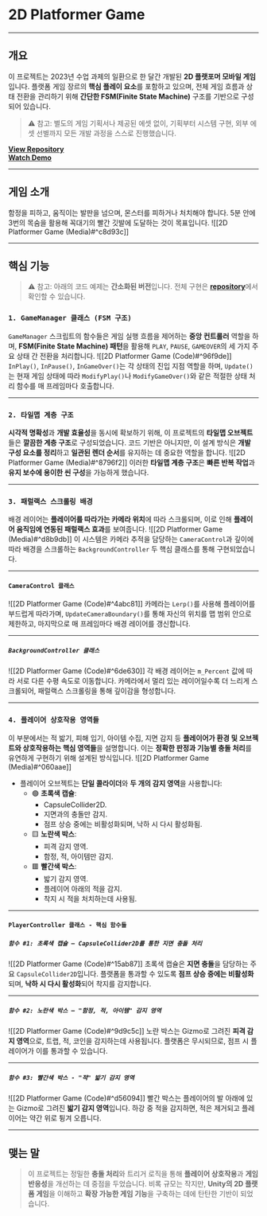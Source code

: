 # **2D Platformer Game**
---
## **개요**
이 프로젝트는 2023년 수업 과제의 일환으로 한 달간 개발된 **2D 플랫포머 모바일 게임**입니다. 플랫폼 게임 장르의 **핵심 플레이 요소**를 포함하고 있으며, 전체 게임 흐름과 상태 전환을 관리하기 위해 **간단한 FSM(Finite State Machine)** 구조를 기반으로 구성되어 있습니다.

> ⚠️ 참고: 별도의 게임 기획서나 제공된 에셋 없이, 기획부터 시스템 구현, 외부 에셋 선별까지 모든 개발 과정을 스스로 진행했습니다.

[**View Repository**](https://github.com/Woo95/Unity_Mobile_Game_Woo)<br/>[**Watch Demo**](https://youtu.be/klfbza0nP0Q)

---
## **게임 소개**
함정을 피하고, 움직이는 발판을 넘으며, 몬스터를 피하거나 처치해야 합니다. 5분 안에 3번의 목숨을 활용해 꼭대기의 빨간 깃발에 도달하는 것이 목표입니다.
![[2D Platformer Game (Media)#^c8d93c]]

---
## **핵심 기능**
> ⚠️ 참고: 아래의 코드 예제는 **간소화된 버전**입니다. 전체 구현은 [**repository**](https://github.com/Woo95/Unity_Mobile_Game_Woo)에서 확인할 수 있습니다.
### `1. GameManager 클래스 (FSM 구조)`
`GameManager` 스크립트의 함수들은 게임 실행 흐름을 제어하는 **중앙 컨트롤러** 역할을 하며, **FSM(Finite State Machine) 패턴**을 활용해 `PLAY`, `PAUSE`, `GAMEOVER`의 세 가지 주요 상태 간 전환을 처리합니다.
![[2D Platformer Game (Code)#^96f9de]]
`InPlay()`, `InPause()`, `InGameOver()`는 각 상태의 진입 지점 역할을 하며, `Update()`는 현재 게임 상태에 따라 `ModifyPlay()`나 `ModifyGameOver()`와 같은 적절한 상태 처리 함수를 매 프레임마다 호출합니다.

---
### `2. 타일맵 계층 구조`
**시각적 명확성**과 **개발 효율성**을 동시에 확보하기 위해, 이 프로젝트의 **타일맵 오브젝트**들은 **깔끔한 계층 구조**로 구성되었습니다. 코드 기반은 아니지만, 이 설계 방식은 **개발 구성 요소를 정리**하고 **일관된 렌더 순서**를 유지하는 데 중요한 역할을 합니다.
![[2D Platformer Game (Media)#^8796f2]]
이러한 **타일맵 계층 구조**은 **빠른 반복 작업**과 **유지 보수에 용이한 씬 구성**을 가능하게 했습니다.

---
### `3. 패럴랙스 스크롤링 배경`
배경 레이어는 **플레이어를 따라가는 카메라 위치**에 따라 스크롤되며, 이로 인해 **플레이어 움직임에 연동된 패럴랙스 효과**를 보여줍니다.
![[2D Platformer Game (Media)#^d8b9db]]
이 시스템은 카메라 추적을 담당하는 `CameraControl`과 깊이에 따라 배경을 스크롤하는 `BackgroundController` 두 핵심 클래스를 통해 구현되었습니다.

---
#### `CameraControl 클래스`
![[2D Platformer Game (Code)#^4abc81]]
카메라는 `Lerp()`를 사용해 플레이어를 부드럽게 따라가며, `UpdateCameraBoundary()`를 통해 자신의 위치를 맵 범위 안으로 제한하고, 마지막으로 매 프레임마다 배경 레이어를 갱신합니다.

---
##### `BackgroundController 클래스`
![[2D Platformer Game (Code)#^6de630]]
각 배경 레이어는 `m_Percent` 값에 따라 서로 다른 수평 속도로 이동합니다. 카메라에서 멀리 있는 레이어일수록 더 느리게 스크롤되어, 패럴랙스 스크롤링을 통해 깊이감을 형성합니다.

---
### `4. 플레이어 상호작용 영역들`
이 부분에서는 적 밟기, 피해 입기, 아이템 수집, 지면 감지 등 **플레이어가 환경 및 오브젝트와 상호작용하는 핵심 영역들**을 설명합니다. 이는 **정확한 판정과 기능별 충돌 처리**를 유연하게 구현하기 위해 설계된 방식입니다.
![[2D Platformer Game (Media)#^060aae]]

- 플레이어 오브젝트는 **단일 콜라이더**와 **두 개의 감지 영역**을 사용합니다:
	- 🟢 **초록색 캡슐**:
	    - CapsuleCollider2D.
	    - 지면과의 충돌만 감지.
	    - 점프 상승 중에는 비활성화되며, 낙하 시 다시 활성화됨.
	- 🟨 **노란색 박스**:
	    - 피격 감지 영역.
	    - 함정, 적, 아이템만 감지.
	- 🟥 **빨간색 박스**:
	    - 밟기 감지 영역.
	    - 플레이어 아래의 적을 감지.
	    - 착지 시 적을 처치하는데 사용됨.

---
#### `PlayerController 클래스 - 핵심 함수들`

##### `함수 #1: 초록색 캡슐 – CapsuleCollider2D를 통한 지면 충돌 처리`
![[2D Platformer Game (Code)#^15ab87]]
초록색 캡슐은 **지면 충돌**을 담당하는 주요 `CapsuleCollider2D`입니다. 플랫폼을 통과할 수 있도록 **점프 상승 중에는 비활성화**되며, **낙하 시 다시 활성화**되어 착지를 감지합니다.

---
##### `함수 #2: 노란색 박스 – "함정, 적, 아이템" 감지 영역`
![[2D Platformer Game (Code)#^9d9c5c]]
노란 박스는 Gizmo로 그려진 **피격 감지 영역**으로, 트랩, 적, 코인을 감지하는데 사용됩니다. 플랫폼은 무시되므로, 점프 시 플레이어가 이를 통과할 수 있습니다.

---
##### `함수 #3: 빨간색 박스 - "적" 밟기 감지 영역`
![[2D Platformer Game (Code)#^d56094]]
빨간 박스는 플레이어의 발 아래에 있는 Gizmo로 그려진 **밟기 감지 영역**입니다. 하강 중 적을 감지하면, 적은 제거되고 플레이어는 약간 위로 튕겨 오릅니다.

---
## **맺는 말**
> 이 프로젝트는 정밀한 **충돌 처리**와 트리거 로직을 통해 **플레이어 상호작용**과 **게임 반응성**을 개선하는 데 중점을 두었습니다. 비록 규모는 작지만, **Unity의 2D 플랫폼 게임**을 이해하고 **확장 가능한 게임 기능**을 구축하는 데에 탄탄한 기반이 되었습니다.